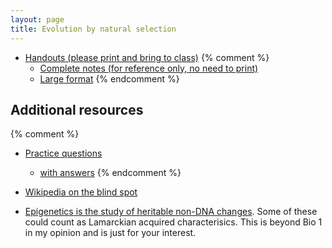 ```yaml
---
layout: page
title: Evolution by natural selection
---
```


* [Handouts (please print and bring to class)](/materials/ns.handouts.pdf)
{% comment %} 
  * [Complete notes (for reference only, no need to print)](/materials/ns.complete.pdf)
  * [Large format](/materials/intro.large.pdf)
{% endcomment %} 


## Additional resources

{% comment %} 
* [Practice questions](ns_ques.html)
	* [with answers](ns_ans.html)
{% endcomment %} 

* [Wikipedia on the blind spot](https://en.wikipedia.org/wiki/Blind_spot_(vision))

* [Epigenetics is the study of heritable non-DNA changes](https://en.wikipedia.org/wiki/Epigenetics). Some of these could count as Lamarckian acquired characterisics. This is beyond Bio 1 in my opinion and is just for your interest.

